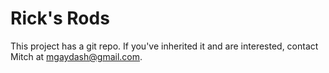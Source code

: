 # Rick's Rods

This project has a git repo. If you've inherited it and are interested, contact Mitch at mgaydash@gmail.com.
